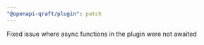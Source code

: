 ```yaml
---
"@openapi-qraft/plugin": patch
---
```


Fixed issue where async functions in the plugin were not awaited
